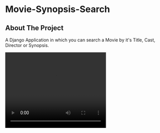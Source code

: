 # Movie-Synopsis-Search

## About The Project
A Django Application in which you can search a Movie by it's Title, Cast, Director or Synopsis.

<div>
  <video width="320" height="240" autoplay>
    <source src="https://github.com/Mohit-Harsh/Movie-Synopsis-Search/blob/main/static_files/images/movies%20website%20video.mp4" type="video/mp4">
  </video>
</div>
